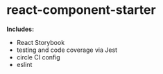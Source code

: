 # react-component-starter
**Includes:**

- React Storybook
- testing and code coverage via Jest
- circle CI config
- eslint
